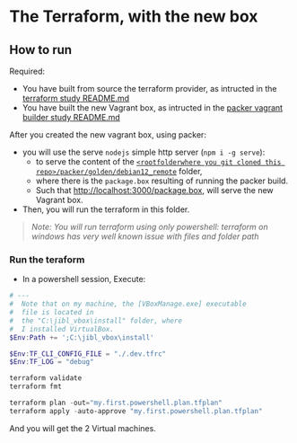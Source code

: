 # The Terraform, with the new box

## How to run

Required:

* You have built from source the terraform provider, as intructed in the [terraform study README.md](./../terraform/README.md)
* You have built the new Vagrant box, as intructed in the [packer vagrant builder study README.md](./../packer/README.md)

After you created the new vagrant box, using packer:

* you will use the serve `nodejs` simple http server (`npm i -g serve`):
  * to serve the content of the [`<rootfolderwhere you git cloned this repo>/packer/golden/debian12_remote`](./../packer/golden/debian12_remote/) folder, 
  * where there is the `package.box` resulting of running the packer build. 
  * Such that <http://localhost:3000/package.box>, will serve the new Vagrant box.
* Then, you will run the terraform in this folder.

> _Note: You will run terraform using only powershell: terraform on windows has very well known issue with files and folder path_

### Run the teraform

* In a powershell session, Execute:

```Powershell
# ---
#  Note that on my machine, the [VBoxManage.exe] executable
#  file is located in 
#  the "C:\jibl_vbox\install" folder, where 
#  I installed VirtualBox. 
$Env:Path += ';C:\jibl_vbox\install'

$Env:TF_CLI_CONFIG_FILE = "./.dev.tfrc"
$Env:TF_LOG = "debug"

terraform validate
terraform fmt

terraform plan -out="my.first.powershell.plan.tfplan"
terraform apply -auto-approve "my.first.powershell.plan.tfplan"


```

And you will get the 2 Virtual machines.
